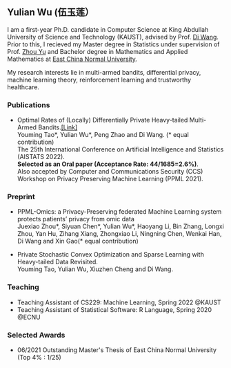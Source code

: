 ## Yulian Wu (伍玉莲）

I am a first-year Ph.D. candidate in Computer Science at King Abdullah University of Science and Technology (KAUST), advised by Prof. [Di Wang](https://shao3wangdi.github.io/). Prior to this, I recieved my Master degree in Statistics under supervision of Prof. [Zhou Yu](https://faculty.ecnu.edu.cn/_s35/wz2/main.psp) and Bachelor degree in Mathematics and Applied Mathematics at [East China Normal University](https://www.ecnu.edu.cn/).

My research interests lie in multi-armed bandits, differential privacy, machine learning theory, reinforcement learning and trustworthy healthcare.


### Publications 

- Optimal Rates of (Locally) Differentially Private Heavy-tailed Multi-Armed Bandits.[[Link]](https://arxiv.org/abs/2106.02575) \
  Youming Tao\*, Yulian Wu\*, Peng Zhao and Di Wang. (\* equal contribution)\
  The 25th International Conference on Artificial Intelligence and Statistics (AISTATS 2022).\
  **Selected as an Oral paper (Acceptance Rate: 44/1685=2.6%)**.\
  Also accepted by Computer and Communications Security (CCS) Workshop on Privacy Preserving Machine Learning (PPML 2021).
  
### Preprint
- PPML-Omics: a Privacy-Preserving federated Machine Learning system protects patients’ privacy from omic data\
  Juexiao Zhou\*, Siyuan Chen\*, Yulian Wu\*, Haoyang Li, Bin Zhang, Longxi Zhou, Yan Hu, Zihang Xiang, Zhongxiao Li, 
  Ningning Chen, Wenkai Han, Di Wang and Xin Gao(\* equal contribution)

- Private Stochastic Convex Optimization and Sparse Learning with Heavy-tailed Data Revisited. \
  Youming Tao, Yulian Wu, Xiuzhen Cheng and Di Wang.
  

### Teaching
- Teaching Assistant of CS229: Machine Learning, Spring 2022 @KAUST
- Teaching Assistant of Statistical Software: R Language, Spring 2020 @ECNU


### Selected Awards
- 06/2021 Outstanding Master's Thesis of East China Normal University (Top 4% : 1/25)




